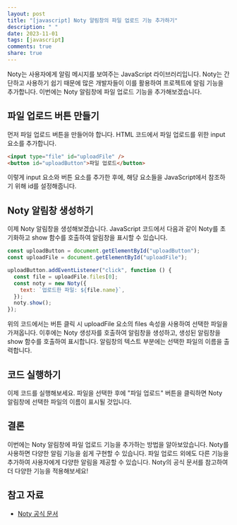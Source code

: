 ```yaml
---
layout: post
title: "[javascript] Noty 알림창의 파일 업로드 기능 추가하기"
description: " "
date: 2023-11-01
tags: [javascript]
comments: true
share: true
---
```


Noty는 사용자에게 알림 메시지를 보여주는 JavaScript 라이브러리입니다. Noty는 간단하고 사용하기 쉽기 때문에 많은 개발자들이 이를 활용하여 프로젝트에 알림 기능을 추가합니다. 이번에는 Noty 알림창에 파일 업로드 기능을 추가해보겠습니다.

## 파일 업로드 버튼 만들기

먼저 파일 업로드 버튼을 만들어야 합니다. HTML 코드에서 파일 업로드를 위한 input 요소를 추가합니다.

```html
<input type="file" id="uploadFile" />
<button id="uploadButton">파일 업로드</button>
```

이렇게 input 요소와 버튼 요소를 추가한 후에, 해당 요소들을 JavaScript에서 참조하기 위해 id를 설정해줍니다.

## Noty 알림창 생성하기

이제 Noty 알림창을 생성해보겠습니다. JavaScript 코드에서 다음과 같이 Noty를 초기화하고 show 함수를 호출하여 알림창을 표시할 수 있습니다.

```javascript
const uploadButton = document.getElementById("uploadButton");
const uploadFile = document.getElementById("uploadFile");

uploadButton.addEventListener("click", function () {
  const file = uploadFile.files[0];
  const noty = new Noty({
    text: `업로드한 파일: ${file.name}`,
  });
  noty.show();
});
```

위의 코드에서는 버튼 클릭 시 uploadFile 요소의 files 속성을 사용하여 선택한 파일을 가져옵니다. 이후에는 Noty 생성자를 호출하여 알림창을 생성하고, 생성된 알림창을 show 함수를 호출하여 표시합니다. 알림창의 텍스트 부분에는 선택한 파일의 이름을 출력합니다.

## 코드 실행하기

이제 코드를 실행해보세요. 파일을 선택한 후에 "파일 업로드" 버튼을 클릭하면 Noty 알림창에 선택한 파일의 이름이 표시될 것입니다.

## 결론

이번에는 Noty 알림창에 파일 업로드 기능을 추가하는 방법을 알아보았습니다. Noty를 사용하면 다양한 알림 기능을 쉽게 구현할 수 있습니다. 파일 업로드 외에도 다른 기능을 추가하여 사용자에게 다양한 알림을 제공할 수 있습니다. Noty의 공식 문서를 참고하여 더 다양한 기능을 적용해보세요!

## 참고 자료

- [Noty 공식 문서](https://ned.im/noty/)